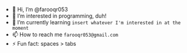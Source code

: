 - 👋 Hi, I’m @farooqr053
- 👀 I’m interested in programming, duh!
- 🌱 I’m currently learning `insert whatever I'm interested in at the moment`
- 📫 How to reach me `farooqr053@gmail.com`
- ⚡ Fun fact: spaces > tabs

<!---
farooqr053/farooqr053 is a ✨ special ✨ repository because its `README.md` (this file) appears on your GitHub profile.
You can click the Preview link to take a look at your changes.
--->

